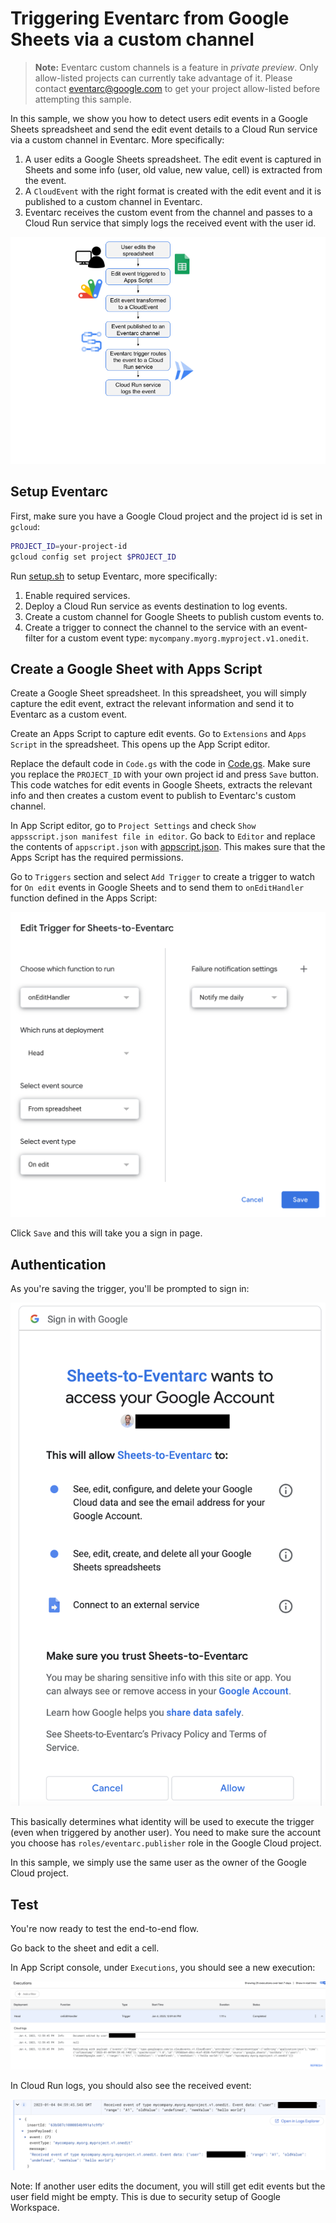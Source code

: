 # Triggering Eventarc from Google Sheets via a custom channel

> **Note:** Eventarc custom channels is a feature in *private preview*.
> Only allow-listed projects can currently take advantage of it. Please contact
> eventarc@google.com to get your project allow-listed before attempting this
> sample.

In this sample, we show you how to detect users edit events in a Google Sheets
spreadsheet and send the edit event details to a Cloud Run service via a custom
channel in Eventarc. More specifically:

1. A user edits a Google Sheets spreadsheet. The edit event is captured in
   Sheets and some info (user, old value, new value, cell) is extracted from the
   event.
1. A `CloudEvent` with the right format is created with the edit event and it is
   published to a custom channel in Eventarc.
1. Eventarc receives the custom event from the channel and passes to a Cloud Run
   service that simply logs the received event with the user id.

![Architecture](images/architecture.png)

## Setup Eventarc

First, make sure you have a Google Cloud project and the project id is set in `gcloud`:

```sh
PROJECT_ID=your-project-id
gcloud config set project $PROJECT_ID
```

Run [setup.sh](setup.sh) to setup Eventarc, more specifically:

1. Enable required services.
1. Deploy a Cloud Run service as events destination to log events.
1. Create a custom channel for Google Sheets to publish custom events to.
1. Create a trigger to connect the channel to the service with an event-filter
   for a custom event type: `mycompany.myorg.myproject.v1.onedit`.

## Create a Google Sheet with Apps Script

Create a Google Sheet spreadsheet. In this spreadsheet, you will simply
capture the edit event, extract the relevant information and send it to
Eventarc as a custom event.

Create an Apps Script to capture edit events. Go to `Extensions` and `Apps
Script` in the spreadsheet. This opens up the App Script editor.

Replace the default code in `Code.gs` with the code in [Code.gs](Code.gs). Make
sure you replace the `PROJECT_ID` with your own project id and press `Save`
button. This code watches for edit events in Google Sheets, extracts the
relevant info and then creates a custom event to publish to Eventarc's custom
channel.

In App Script editor, go to `Project Settings` and check `Show appsscript.json
manifest file in editor`.  Go back to `Editor` and replace the contents of
`appscript.json` with [appscript.json](appscript.json). This makes sure that the
Apps Script has the required permissions.

Go to `Triggers` section and select `Add Trigger` to create a trigger to
watch for `On edit` events in Google Sheets and to send them to
`onEditHandler` function defined in the Apps Script:

![Create trigger](images/create_trigger.png)

Click `Save` and this will take you a sign in page.

## Authentication

As you're saving the trigger, you'll be prompted to sign in:

![Sign in prompt](images/signin_prompt.png)

This basically determines what identity will be used to execute the trigger (even
when triggered by another user). You need to make sure the account you choose
has `roles/eventarc.publisher` role in the Google Cloud project.

In this sample, we simply use the same user as the owner of the Google Cloud
project.

## Test

You're now ready to test the end-to-end flow.

Go back to the sheet and edit a cell.

In App Script console, under `Executions`, you should see a new execution:

![Apps Script execution](images/appsscript_execution.png)

In Cloud Run logs, you should also see the received event:

![Cloud Run logs](images/cloudrun_logs.png)

Note: If another user edits the document, you will still get edit events but the
user field might be empty. This is due to security setup of Google Workspace.
